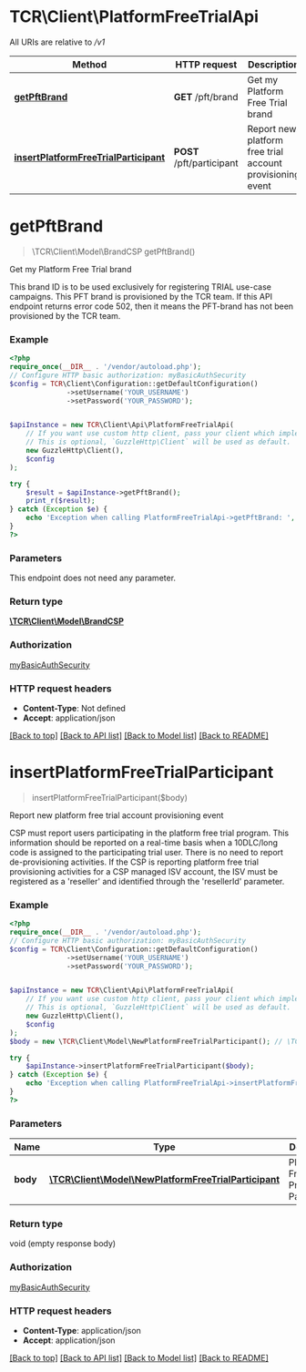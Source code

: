 # TCR\Client\PlatformFreeTrialApi

All URIs are relative to */v1*

Method | HTTP request | Description
------------- | ------------- | -------------
[**getPftBrand**](PlatformFreeTrialApi.md#getpftbrand) | **GET** /pft/brand | Get my Platform Free Trial brand
[**insertPlatformFreeTrialParticipant**](PlatformFreeTrialApi.md#insertplatformfreetrialparticipant) | **POST** /pft/participant | Report new platform free trial account provisioning event

# **getPftBrand**
> \TCR\Client\Model\BrandCSP getPftBrand()

Get my Platform Free Trial brand

This brand ID is to be used exclusively for registering TRIAL use-case campaigns. This PFT brand is provisioned by the TCR team. If this API endpoint returns error code 502, then it means the PFT-brand has not been provisioned by the TCR team.

### Example
```php
<?php
require_once(__DIR__ . '/vendor/autoload.php');
// Configure HTTP basic authorization: myBasicAuthSecurity
$config = TCR\Client\Configuration::getDefaultConfiguration()
              ->setUsername('YOUR_USERNAME')
              ->setPassword('YOUR_PASSWORD');


$apiInstance = new TCR\Client\Api\PlatformFreeTrialApi(
    // If you want use custom http client, pass your client which implements `GuzzleHttp\ClientInterface`.
    // This is optional, `GuzzleHttp\Client` will be used as default.
    new GuzzleHttp\Client(),
    $config
);

try {
    $result = $apiInstance->getPftBrand();
    print_r($result);
} catch (Exception $e) {
    echo 'Exception when calling PlatformFreeTrialApi->getPftBrand: ', $e->getMessage(), PHP_EOL;
}
?>
```

### Parameters
This endpoint does not need any parameter.

### Return type

[**\TCR\Client\Model\BrandCSP**](../Model/BrandCSP.md)

### Authorization

[myBasicAuthSecurity](../../README.md#myBasicAuthSecurity)

### HTTP request headers

 - **Content-Type**: Not defined
 - **Accept**: application/json

[[Back to top]](#) [[Back to API list]](../../README.md#documentation-for-api-endpoints) [[Back to Model list]](../../README.md#documentation-for-models) [[Back to README]](../../README.md)

# **insertPlatformFreeTrialParticipant**
> insertPlatformFreeTrialParticipant($body)

Report new platform free trial account provisioning event

CSP must report users participating in the platform free trial program. This information should be reported on a real-time basis when a 10DLC/long code is assigned to the participating trial user. There is no need to report de-provisioning activities. If the CSP is reporting platform free trial provisioning activities for a CSP managed ISV account, the ISV must be registered as a 'reseller' and identified through the 'resellerId' parameter.

### Example
```php
<?php
require_once(__DIR__ . '/vendor/autoload.php');
// Configure HTTP basic authorization: myBasicAuthSecurity
$config = TCR\Client\Configuration::getDefaultConfiguration()
              ->setUsername('YOUR_USERNAME')
              ->setPassword('YOUR_PASSWORD');


$apiInstance = new TCR\Client\Api\PlatformFreeTrialApi(
    // If you want use custom http client, pass your client which implements `GuzzleHttp\ClientInterface`.
    // This is optional, `GuzzleHttp\Client` will be used as default.
    new GuzzleHttp\Client(),
    $config
);
$body = new \TCR\Client\Model\NewPlatformFreeTrialParticipant(); // \TCR\Client\Model\NewPlatformFreeTrialParticipant | Platform Free Trial Provisioning Participant

try {
    $apiInstance->insertPlatformFreeTrialParticipant($body);
} catch (Exception $e) {
    echo 'Exception when calling PlatformFreeTrialApi->insertPlatformFreeTrialParticipant: ', $e->getMessage(), PHP_EOL;
}
?>
```

### Parameters

Name | Type | Description  | Notes
------------- | ------------- | ------------- | -------------
 **body** | [**\TCR\Client\Model\NewPlatformFreeTrialParticipant**](../Model/NewPlatformFreeTrialParticipant.md)| Platform Free Trial Provisioning Participant |

### Return type

void (empty response body)

### Authorization

[myBasicAuthSecurity](../../README.md#myBasicAuthSecurity)

### HTTP request headers

 - **Content-Type**: application/json
 - **Accept**: application/json

[[Back to top]](#) [[Back to API list]](../../README.md#documentation-for-api-endpoints) [[Back to Model list]](../../README.md#documentation-for-models) [[Back to README]](../../README.md)

